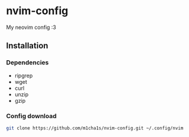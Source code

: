 # nvim-config
My neovim config :3

## Installation

### Dependencies

- ripgrep
- wget
- curl
- unzip
- gzip

### Config download

```bash
git clone https://github.com/m1cha1s/nvim-config.git ~/.config/nvim
```

